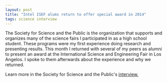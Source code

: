 ```yaml
---
layout: post
title: "Intel ISEF alums return to offer special award in 2014"
tags: science interview
---
```


The Society for Science and the Public is the organization that supports and organizes many of the science fairs I participated in as a high school student. These programs were my first experience doing research and presenting results. This month I returned with several of my peers as alumni to present an award at the International Science and Engineering Fair in Los Angelos. I spoke to them afterwards about the experience and why we returned.

Learn more in the Society for Science and the Public's [interview.](https://student.societyforscience.org/blog/doing-science/intel-isef-alums-return-offer-special-award-2014)